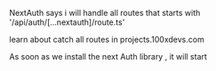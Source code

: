 NextAuth says i will handle all routes that starts with '/api/auth/[...nextauth]/route.ts'

learn about catch all routes in projects.100xdevs.com 

As soon as we install the next Auth library , it will start  
